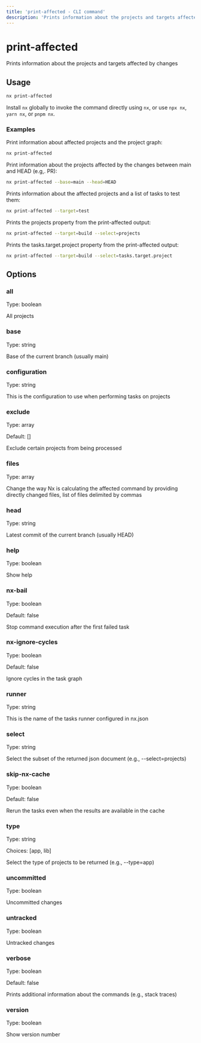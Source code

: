 ```yaml
---
title: 'print-affected - CLI command'
description: 'Prints information about the projects and targets affected by changes'
---
```


# print-affected

Prints information about the projects and targets affected by changes

## Usage

```bash
nx print-affected
```

Install `nx` globally to invoke the command directly using `nx`, or use `npx nx`, `yarn nx`, or `pnpm nx`.

### Examples

Print information about affected projects and the project graph:

```bash
nx print-affected
```

Print information about the projects affected by the changes between main and HEAD (e.g,. PR):

```bash
nx print-affected --base=main --head=HEAD
```

Prints information about the affected projects and a list of tasks to test them:

```bash
nx print-affected --target=test
```

Prints the projects property from the print-affected output:

```bash
nx print-affected --target=build --select=projects
```

Prints the tasks.target.project property from the print-affected output:

```bash
nx print-affected --target=build --select=tasks.target.project
```

## Options

### all

Type: boolean

All projects

### base

Type: string

Base of the current branch (usually main)

### configuration

Type: string

This is the configuration to use when performing tasks on projects

### exclude

Type: array

Default: []

Exclude certain projects from being processed

### files

Type: array

Change the way Nx is calculating the affected command by providing directly changed files, list of files delimited by commas

### head

Type: string

Latest commit of the current branch (usually HEAD)

### help

Type: boolean

Show help

### nx-bail

Type: boolean

Default: false

Stop command execution after the first failed task

### nx-ignore-cycles

Type: boolean

Default: false

Ignore cycles in the task graph

### runner

Type: string

This is the name of the tasks runner configured in nx.json

### select

Type: string

Select the subset of the returned json document (e.g., --select=projects)

### skip-nx-cache

Type: boolean

Default: false

Rerun the tasks even when the results are available in the cache

### type

Type: string

Choices: [app, lib]

Select the type of projects to be returned (e.g., --type=app)

### uncommitted

Type: boolean

Uncommitted changes

### untracked

Type: boolean

Untracked changes

### verbose

Type: boolean

Default: false

Prints additional information about the commands (e.g., stack traces)

### version

Type: boolean

Show version number
